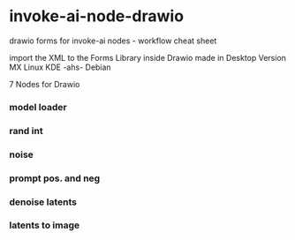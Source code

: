 # invoke-ai-node-drawio
drawio forms for invoke-ai nodes -  workflow cheat sheet

import the XML to the Forms Library inside Drawio
made in Desktop Version MX Linux KDE -ahs- Debian 

7 Nodes for Drawio

### model loader
### rand int
### noise
### prompt pos. and neg
### denoise latents
### latents to image
